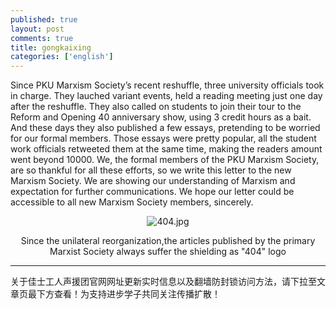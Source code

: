 ```yaml
---
published: true
layout: post
comments: true
title: gongkaixing
categories: ['english']
---
```


Since PKU Marxism Society’s recent reshuffle, three university officials took in charge. They lauched variant events, held a reading meeting just one day after the reshuffle. They also called on students to join their tour to the Reform and Opening 40 anniversary show, using 3 credit hours as a bait. And these days they also published a few essays, pretending to be worried for our formal members.  Those essays were pretty popular, all the student work officials retweeted them at the same time, making the readers amount went beyond 10000. We, the formal members of the PKU Marxism Society, are so thankful for all these efforts, so we write this letter to the new Marxism Society. We are showing our understanding of Marxism and expectation for further communications. We hope our letter could be accessible to all new Marxism Society members, sincerely.

<p align="center"><img src="https://i.loli.net/2019/01/07/5c334f6daa050.jpg" alt="404.jpg" title="404.jpg" /></p>
<p align="center">Since the unilateral reorganization,the articles published by the primary Marxist Society always suffer the shielding as "404" logo</p>
  
---
关于佳士工人声援团官网网址更新实时信息以及翻墙防封锁访问方法，请下拉至文章页最下方查看！为支持进步学子共同关注传播扩散！
